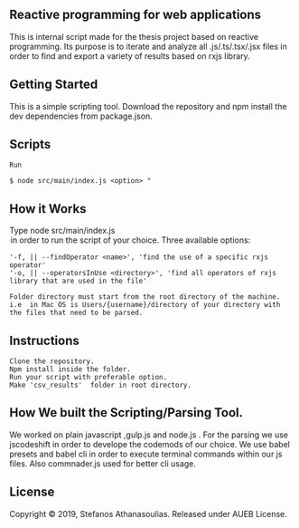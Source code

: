 ## Reactive programming for web applications

This is internal script made for the thesis project based on reactive programming. Its purpose is to iterate and analyze all .js/.ts/.tsx/.jsx files in order to find and export a variety of results based on rxjs library.

## Getting Started

This is a simple scripting tool. Download the repository and npm install the dev dependencies from package.json.

## Scripts

```
Run

$ node src/main/index.js <option> "
```

## How it Works

Type node src/main/index.js <option> in order to run the script of your choice.
Three available options:

```
'-f, || --findOperator <name>', 'find the use of a specific rxjs operator'
'-o, || --operatorsInUse <directory>', 'find all operators of rxjs library that are used in the file'

Folder directory must start from the root directory of the machine. i.e  in Mac OS is Users/{username}/directory of your directory with the files that need to be parsed.
```

## Instructions

```
Clone the repository.
Npm install inside the folder.
Run your script with preferable option.
Make 'csv_results'  folder in root directory.
```

## How We built the Scripting/Parsing Tool.

We worked on plain javascript ,gulp.js and node.js . For the parsing we use jscodeshift in order to develope the codemods of our choice. We use babel presets and babel cli in order to execute terminal commands within our js files. Also commnader.js used for better cli usage.

## License

Copyright © 2019, Stefanos Athanasoulias. Released under AUEB License.
